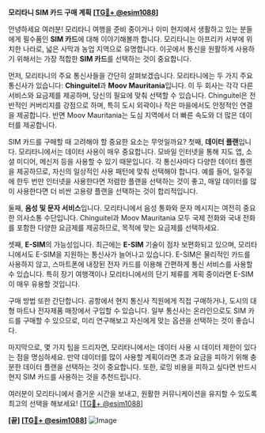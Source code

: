 **모리타니 SIM 카드 구매 계획 [[TG💪+ @esim1088](https://t.me/s/esim1088)]**

안녕하세요 여러분! 모리타니 여행을 준비 중이거나 이미 현지에서 생활하고 있는 분들에게 필수품인 **SIM 카드**에 대해 이야기해볼까 합니다. 모리타니는 아프리카 서부에 위치한 나라로, 넓은 사막과 농업 지역으로 유명합니다. 이곳에서 통신을 원활하게 사용하기 위해서는 가장 적합한 **SIM 카드**를 선택하는 것이 중요합니다.

먼저, 모리타니의 주요 통신사들을 간단히 살펴보겠습니다. 모리타니에는 두 가지 주요 통신사가 있습니다: **Chinguitel**과 **Moov Mauritania**입니다. 이 두 회사는 각각 다른 서비스와 요금제를 제공하며, 당신의 필요에 맞춰 선택할 수 있습니다. Chinguitel은 전반적인 커버리지를 강점으로 하며, 특히 도시 외곽이나 작은 마을에서도 안정적인 연결을 제공합니다. 반면 Moov Mauritania는 도심 지역에서 더 빠른 속도와 더 많은 데이터를 제공합니다.

SIM 카드를 구매할 때 고려해야 할 중요한 요소는 무엇일까요? 첫째, **데이터 플랜**입니다. 모리타니에서는 데이터 사용이 매우 중요합니다. 모바일 인터넷을 통해 지도 앱, 소셜 미디어, 메신저 등을 사용할 수 있기 때문입니다. 각 통신사마다 다양한 데이터 플랜을 제공하므로, 자신의 일상적인 사용 패턴에 맞춰 선택해야 합니다. 예를 들어, 일주일에 한두 번만 인터넷을 사용한다면 저렴한 플랜을 선택하는 것이 좋고, 매일 데이터를 많이 사용한다면 더 비싼 고용량 플랜을 선택하는 것이 합리적입니다.

둘째, **음성 및 문자 서비스**입니다. 모리타니에서 음성 통화와 문자 메시지는 여전히 중요한 의사소통 수단입니다. Chinguitel과 Moov Mauritania 모두 국제 전화와 국내 전화를 포함한 다양한 요금제를 제공하므로, 목적에 맞는 요금제를 선택하세요.

셋째, **E-SIM**의 가능성입니다. 최근에는 **E-SIM** 기술이 점차 보편화되고 있으며, 모리타니에서도 E-SIM을 지원하는 통신사가 늘어나고 있습니다. E-SIM은 물리적인 카드를 사용하지 않고, 스마트폰에 내장된 전자 카드를 이용해 간편하게 통신 서비스를 사용할 수 있습니다. 특히 장기 여행객이나 모리타니에서의 단기 체류를 계획 중이라면 E-SIM이 매우 유용할 것입니다.

구매 방법 또한 간단합니다. 공항에서 현지 통신사 직원에게 직접 구매하거나, 도시의 대형 마트나 전자제품 매장에서 구입할 수 있습니다. 일부 통신사는 온라인으로도 SIM 카드를 구매할 수 있으므로, 미리 연구해보고 자신에게 맞는 옵션을 선택하는 것이 좋습니다.

마지막으로, 몇 가지 팁을 드리자면, 모리타니에서는 데이터 사용 시 데이터 제한이 있다는 점을 명심하세요. 만약 데이터를 많이 사용할 계획이라면 초과 요금을 피하기 위해 충분한 데이터 플랜을 선택하는 것이 중요합니다. 또한, 로밍 비용을 피하고 싶다면 반드시 현지 SIM 카드를 사용하는 것을 추천드립니다.

여러분이 모리타니에서 즐거운 시간을 보내고, 원활한 커뮤니케이션을 유지할 수 있도록 최고의 선택을 해보세요! [[TG💪+ @esim1088](https://t.me/s/esim1088)]

**[끝] [[TG💪+ @esim1088](https://t.me/s/esim1088)]**
![Image](https://i.postimg.cc/Y0z9fWf4/image.png)